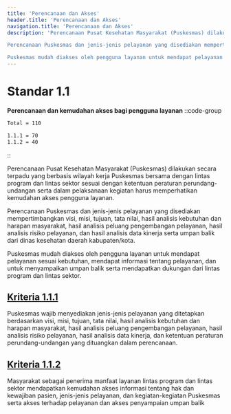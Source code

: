 ```yaml
---
title: 'Perencanaan dan Akses'
header.title: 'Perencanaan dan Akses'
navigation.title: 'Perencanaan dan Akses'
description: 'Perencanaan Pusat Kesehatan Masyarakat (Puskesmas) dilakukan secara terpadu yang berbasis wilayah kerja Puskesmas bersama dengan lintas program dan lintas sektor sesuai dengan ketentuan peraturan perundang-undangan serta dalam pelaksanaan kegiatan harus memperhatikan kemudahan akses pengguna layanan. 

Perencanaan Puskesmas dan jenis-jenis pelayanan yang disediakan mempertimbangkan visi, misi, tujuan, tata nilai, hasil analisis kebutuhan dan harapan masyarakat, hasil analisis peluang pengembangan pelayanan, hasil analisis risiko pelayanan, dan hasil analisis data kinerja serta umpan balik dari dinas kesehatan daerah kabupaten/kota. 

Puskesmas mudah diakses oleh pengguna layanan untuk mendapat pelayanan sesuai kebutuhan, mendapat informasi tentang pelayanan, dan untuk menyampaikan umpan balik serta mendapatkan dukungan dari lintas program dan lintas sektor. '
---
```

# Standar 1.1 

**Perencanaan dan kemudahan akses bagi pengguna layanan**
::code-group
```bash [Nilai]
Total = 110
```
```bash [Kriteria]
1.1.1 = 70
1.1.2 = 40
```
::

Perencanaan Pusat Kesehatan Masyarakat (Puskesmas) dilakukan secara terpadu yang berbasis wilayah kerja Puskesmas bersama dengan lintas program dan lintas sektor sesuai dengan ketentuan peraturan perundang-undangan serta dalam pelaksanaan kegiatan harus memperhatikan kemudahan akses pengguna layanan. 

Perencanaan Puskesmas dan jenis-jenis pelayanan yang disediakan mempertimbangkan visi, misi, tujuan, tata nilai, hasil analisis kebutuhan dan harapan masyarakat, hasil analisis peluang pengembangan pelayanan, hasil analisis risiko pelayanan, dan hasil analisis data kinerja serta umpan balik dari dinas kesehatan daerah kabupaten/kota. 

Puskesmas mudah diakses oleh pengguna layanan untuk mendapat pelayanan sesuai kebutuhan, mendapat informasi tentang pelayanan, dan untuk menyampaikan umpan balik serta mendapatkan dukungan dari lintas program dan lintas sektor. 
## [Kriteria 1.1.1](/1/1/1) 
Puskesmas wajib menyediakan jenis-jenis pelayanan yang ditetapkan berdasarkan visi, misi, tujuan, tata nilai, hasil analisis kebutuhan dan harapan masyarakat, hasil analisis peluang pengembangan pelayanan, hasil analisis risiko pelayanan, hasil analisis data kinerja, dan ketentuan peraturan perundang-undangan yang dituangkan dalam perencanaan. 
## [Kriteria 1.1.2](/1/1/2) 
Masyarakat sebagai penerima manfaat layanan lintas program dan lintas sektor mendapatkan kemudahan akses informasi tentang hak dan kewajiban pasien, jenis-jenis pelayanan, dan kegiatan-kegiatan Puskesmas serta akses terhadap pelayanan dan akses penyampaian umpan balik 
